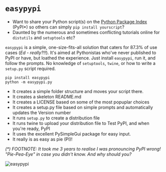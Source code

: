 # `easypypi`
- Want to share your Python script(s) on the [Python Package Index](https://pypi.org/) (PyPI*) so others can simply `pip install yourscript`?
- Daunted by the numerous and sometimes conflicting tutorials online for `distutils` and `setuptools` etc?

`easypypi` is a simple, one-size-fits-all solution that caters for 87.3% of use cases (*Ed - really?!!*).  It's aimed at Pythonistas who've never published to PyPI or have, but loathed the experience.  Just install `easypypi`, run it, and follow the prompts.  No knowledge of `setuptools`, `twine`, or how to write a `setup.py` script required.

    pip install easypypi
    python -m easypypi.py
    
- It creates a simple folder structure and moves your script there.
- It creates a skeleton README.md
- It creates a LICENSE based on some of the most popuplar choices
- It creates a setup.py file based on simple prompts and automatically updates the Version number
- It runs `setup.py` to create a distribution file
- It runs twine to upload your distribution file to Test PyPI, and when you're ready, PyPI
- It uses the excellent PySimpleGui package for easy input.
- It really is as easy as pie (PI)!

*(\*) FOOTNOTE: It took me 3 years to realise I was pronouncing PyPI wrong!  "Pie-Pea-Eye" in case you didn't know.  And why should you?*

![easypypi](https://images-na.ssl-images-amazon.com/images/I/815sx0JMEnL.jpg)
